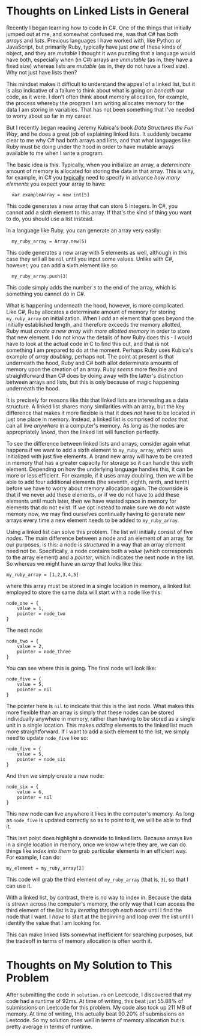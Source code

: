 # Thoughts on Linked Lists in General

Recently I began learning how to code in C#. One of the things that initially jumped out at me, and somewhat confused me, was that C# has both *arrays* and *lists*. Previous languages I have worked with, like Python or JavaScript, but primarily Ruby, typically have just *one* of these kinds of object, and they are *mutable* I thought it was puzzling that a language would have both, especially when (in C#) arrays are *immutable* (as in, they have a fixed size) whereas lists are *mutable* (as in, they do not have a fixed size). Why not just have lists then?

This mindset makes it difficult to understand the appeal of a linked list, but it is also indicative of a failure to think about what is going on *beneath* our code, as it were. I don't often think about memory allocation, for example, the process whereby the program I am writing allocates memory for the data I am storing in variables. That has not been something that I've needed to worry about so far in my career.

But I recently began reading Jeremy Kubica's book *Data Structures the Fun Way*, and he does a great job of explaining linked lists. It suddenly became clear to me why C# had both arrays and lists, and that what languages like Ruby must be doing under the hood in order to have mutable arrays available to me when I write a program.

The basic idea is this. Typically, when you initialize an array, a *determinate* amount of memory is allocated for storing the data in that array. This is why, for example, in C# you [typically](https://learn.microsoft.com/en-us/dotnet/csharp/programming-guide/arrays/) need to specify in advance *how many elements* you expect your array to have:

```
  var exampleArray = new int[5]
```

This code generates a new array that can store 5 integers. In C#, you cannot add a sixth element to this array. If that's the kind of thing you want to do, you should use a list instead.

In a language like Ruby, you can generate an array very easily:

```
  my_ruby_array = Array.new(5)
```

This code generates a new array with 5 elements as well, although in this case they will all be `nil` until you input some values. Unlike with C#, however, you can add a sixth element like so:

```
  my_ruby_array.push(3)
```

This code simply adds the number `3` to the end of the array, which is something you cannot do in C#.

What is happening underneath the hood, however, is more complicated. Like C#, Ruby allocates a determinate amount of memory for storing `my_ruby_array` on initialization. When I *add* an element that goes beyond the initially established length, and therefore exceeds the memory allotted, Ruby must *create a new array with more allotted memory* in order to store that new element. I do not know the details of how Ruby does this - I would have to look at the actual code in C to find this out, and that is not something I am prepared to do at the moment. Perhaps Ruby uses Kubica's example of *array doubling*, perhaps not. The point at present is that underneath the hood, Ruby and C# both allot determinate amounts of memory upon the creation of an array. Ruby *seems* more flexible and straightforward than C# does by doing away with the latter's distinction between arrays and lists, but this is only because of magic happening underneath the hood.

It is precisely for reasons like this that linked lists are interesting as a data structure. A linked list shares many similarities with an array, but the key difference that makes it more flexible is that it does *not* have to be located in just one place in memory. Instead, a linked list is comprised of *nodes* that can all live *anywhere* in a computer's memory. As long as the nodes are appropriately *linked*, then the linked list will function perfectly.

To see the difference between linked lists and arrays, consider again what happens if we want to add a sixth element to `my_ruby_array`, which was initialized with just five elements. A brand new array will have to be created in memory that has a greater capacity for storage so it can handle this sixth element. Depending on how the underlying language handles this, it can be more or less efficient. For example, if it uses array doubling, then we will be able to add four additional elements (the seventh, eighth, ninth, and tenth) before we have to worry about memory allocation again. The downside is that if we never add these elements, or if we do not have to add these elements until much later, then we have wasted space in memory for elements that do not exist. If we opt instead to make sure we do not waste memory now, we may find ourselves continually having to generate new arrays every time a new element needs to be added to `my_ruby_array`.

Using a linked list can solve this problem. The list will initially consist of five *nodes*. The main difference between a node and an element of an array, for our purposes, is this: a node is *structured* in a way that an array element need not be. Specifically, a node contains both a *value* (which corresponds to the array element) and a *pointer*, which indicates the next node in the list. So whereas we might have an *array* that looks like this:

```
my_ruby_array = [1,2,3,4,5]
```

where this array must be stored in a single location in memory, a linked list employed to store the same data will start with a node like this:

```
node_one = {
    value = 1,
    pointer = node_two
}
```

The next node:

```
node_two = {
    value = 2,
    pointer = node_three
}
```

You can see where this is going. The final node will look like:

```
node_five = {
    value = 5,
    pointer = nil
}
```

The pointer here is `nil` to indicate that this is the last node. What makes this more flexible than an array is simply that these nodes can be stored individually anywhere in memory, rather than having to be stored as a single unit in a single location. This makes *adding* elements to the linked list much more straightforward. If I want to add a sixth element to the list, we simply need to update `node_five` like so:

```
node_five = {
    value = 5,
    pointer = node_six
}
```

And then we simply create a new node:

```
node_six = {
    value = 6,
    pointer = nil
}
```

This new node can live anywhere it likes in the computer's memory. As long as `node_five` is updated correctly so as to point to it, we will be able to find it.

This last point does highlight a downside to linked lists. Because arrays live in a single location in memory, once we know where they are, we can do things like *index into them* to grab particular elements in an efficient way. For example, I can do:

```
my_element = my_ruby_array[2]
```

This code will grab the third element of `my_ruby_array` (that is, `3`), so that I can use it.

With a linked list, by contrast, there is no way to index in. Because the data is strewn across the computer's memory, the only way that I can access the third element of the list is by *iterating through each node* until I find the node that I want. I *have* to start at the beginning and loop over the list until I identify the value that I am looking for.

This can make linked lists somewhat inefficient for searching purposes, but the tradeoff in terms of memory allocation is often worth it.

# Thoughts on My Solution to This Problem

After submitting the code in `solution.rb` on Leetcode, I discovered that my code had a runtime of 92ms. At time of writing, this beat just 55.88% of submissions on Leetcode for this problem. My code also took up 211 MB of memory. At time of writing, this actually beat 90.20% of submissions on Leetcode. So my solution does well in terms of memory allocation but is pretty average in terms of runtime.